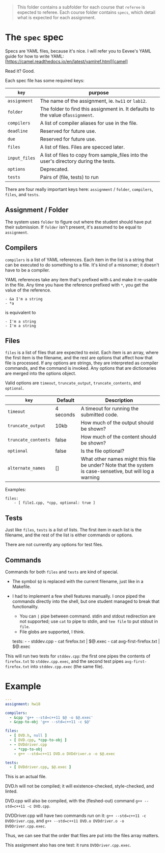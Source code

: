 > This folder contains a subfolder for each course that `referee` is expected to referee. Each course folder contains `specs`, which detail what is expected for each assignment.


# The `spec` spec

Specs are YAML files, because it's nice. I will refer you to Eevee's YAML guide for how to write YAML: [https://camel.readthedocs.io/en/latest/yamlref.html][camel]

[camel]: https://camel.readthedocs.io/en/latest/yamlref.html

Read it? Good.

Each spec file has some required keys:

`key`         | purpose
--------------|---------
`assignment`  | The name of the assignment, ie. `hw11` or `lab12`.
`folder`      | The folder to find this assignment in. It defaults to the value of`assignment`.
`compilers`   | A list of compiler aliases for use in the file.
`deadline`    | Reserved for future use.
`due`         | Reserved for future use.
`files`       | A list of files. Files are specced later.
`input_files` | A list of files to copy from sample_files into the user's directory during the tests.
`options`     | Deprecated.
`tests`       | Pairs of (file, tests) to run

There are four really important keys here: `assignment` / `folder`, `compilers`, `files`, and `tests`.

## Assignment / Folder

The system uses `folder` to figure out where the student should have put their submission. If `folder` isn't present, it's assumed to be equal to `assignment`.

## Compilers

`compilers` is a list of YAML references. Each item in the list is a string that can be executed to do something to a file. It's kind of a misnomer; it doesn't have to be a compiler.

YAML references take any item that's prefixed with `&` and make it re-usable in the file. Any time you have the reference prefixed with `*`, you get the value of the reference.

    - &a I'm a string
    - *a

is equivalent to

    - I'm a string
    - I'm a string

## Files

`files` is a list of files that are expected to exist. Each item is an array, where the first item is the filename, and the rest are options that affect how that file is processed. If any options are strings, they are interpreted as compiler commands, and the command is invoked. Any options that are dictionaries are merged into the options object.

Valid options are `timeout`, `truncate_output`, `truncate_contents`, and `optional`.

`key`               | Default   | Description
--------------------|-----------|-------------
`timeout`           | 4 seconds | A timeout for running the submitted code.
`truncate_output`   | 10kb      | How much of the output should be shown?
`truncate_contents` | false     | How much of the content should be shown?
`optional`          | false     | Is the file optional?
`alternate_names`   | []        | What other names might this file be under? Note that the system is case-sensetive, but will log a warning

Examples:

    files:
        - [ file1.cpp, *cpp, optional: true ]


## Tests

Just like `files`, `tests` is a list of lists. The first item in each list is the filename, and the rest of the list is either commands or options.

There are not currently any options for test files.

## Commands

Commands for both `files` and `tests` are kind of special.

- The symbol `$@` is replaced with the current filename, just like in a Makefile.
- I had to implement a few shell features manually. I once piped the commands directly into the shell, but one student managed to break that functionality.
    - You can `|` pipe between command. stdin and stdout redirection are not supported; use `cat` to pipe to stdin, and `tee file` to put stdout in `file`.
    - File globs are supported, I think.


    tests:
      - - stddev.cpp
        - cat firefox.txt | $@.exec
        - cat avg-first-firefox.txt | $@.exec

This will run two tests for `stddev.cpp`: the first one pipes the contents of `firefox.txt` to `stddev.cpp.exec`, and the second test pipes `avg-first-firefox.txt` into `stddev.cpp.exec` (the same file).


# Example

```yaml
---
assignment: hw18

compilers:
  - &cpp 'g++ --std=c++11 $@ -o $@.exec'
  - &cpp-to-obj 'g++ --std=c++11 -c $@'

files:
  - [ DVD.h, null ]
  - [ DVD.cpp, *cpp-to-obj ]
  - - DVDdriver.cpp
    - *cpp-to-obj
    - g++ --std=c++11 DVD.o DVDdriver.o -o $@.exec

tests:
  - [ DVDdriver.cpp, $@.exec ]
```

This is an actual file.

DVD.h will not be compiled; it will existence-checked, style-checked, and linted.

DVD.cpp will also be compiled, with the (fleshed-out) command `g++ --std=c++11 -c DVD.cpp`.

DVDDriver.cpp will have two commands run on it: `g++ --std=c++11 -c DVDDriver.cpp`, and `g++ --std=c++11 DVD.o DVDdriver.o -o DVDDriver.cpp.exec`.

Thus, we can see that the order that files are put into the files array matters.

This assignment also has one test: it runs `DVDDriver.cpp.exec`.
